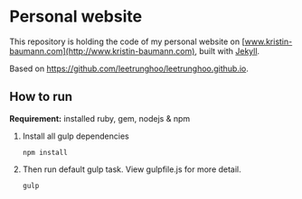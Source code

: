 Personal website
================

This repository is holding the code of my personal website on [www.kristin-baumann.com](http://www.kristin-baumann.com), built with [Jekyll](https://jekyllrb.com/).

Based on https://github.com/leetrunghoo/leetrunghoo.github.io.

## How to run

__Requirement:__ installed ruby, gem, nodejs & npm

1. Install all gulp dependencies
	```
	npm install
	```

2. Then run default gulp task. View gulpfile.js for more detail.
	```
	gulp
	```
